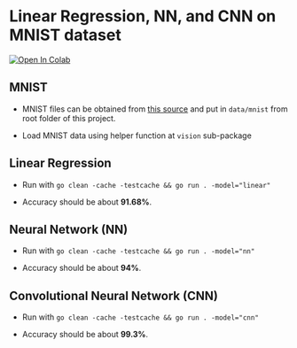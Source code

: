 # Linear Regression, NN, and CNN on MNIST dataset

[![Open In Colab](https://colab.research.google.com/assets/colab-badge.svg)](https://colab.research.google.com/github/theomarzaki/nb/blob/master/mnist/mnist.ipynb)

## MNIST

- MNIST files can be obtained from [this source](http://yann.lecun.com/exdb/mnist/) and put in `data/mnist` from
    root folder of this project.

- Load MNIST data using helper function at `vision` sub-package


## Linear Regression

- Run with `go clean -cache -testcache && go run . -model="linear"`


- Accuracy should be about **91.68%**.


## Neural Network (NN)

- Run with `go clean -cache -testcache && go run . -model="nn"`

- Accuracy should be about **94%**.


## Convolutional Neural Network (CNN)

- Run with `go clean -cache -testcache && go run . -model="cnn"`

- Accuracy should be about **99.3%**.




